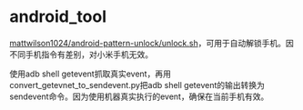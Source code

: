 # android_tool

[mattwilson1024/android-pattern-unlock/unlock.sh](https://github.com/mattwilson1024/android-pattern-unlock/blob/master/unlock.sh)，可用于自动解锁手机。因不同手机指令有差别，对小米手机无效。

使用adb shell getevent抓取真实event，再用convert_getevnet_to_sendevent.py把adb shell getevent的输出转换为sendevent命令。因为使用机器真实执行的event，确保在当前手机有效。